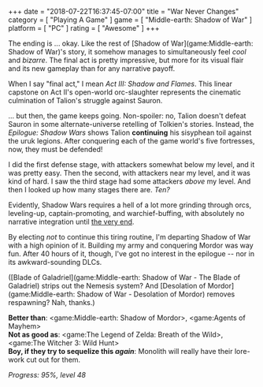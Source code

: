+++
date = "2018-07-22T16:37:45-07:00"
title = "War Never Changes"
category = [ "Playing A Game" ]
game = [ "Middle-earth: Shadow of War" ]
platform = [ "PC" ]
rating = [ "Awesome" ]
+++

The ending is ... okay.  Like the rest of [Shadow of War](game:Middle-earth: Shadow of War)'s story, it somehow manages to simultaneously feel <i>cool</i> and <i>bizarre</i>.  The final act is pretty impressive, but more for its visual flair and its new gameplay than for any narrative payoff.

When I say "final act," I mean <i>Act III: Shadow and Flames</i>.  This linear capstone on Act II's open-world orc-slaughter represents the cinematic culmination of Talion's struggle against Sauron.

... but then, the game keeps going.  Non-spoiler: no, Talion doesn't defeat Sauron in some alternate-universe retelling of Tolkien's stories.  Instead, the <i>Epilogue: Shadow Wars</i> shows Talion <b>continuing</b> his sisyphean toil against the uruk legions.  After conquering each of the game world's five fortresses, now, they must be defended!

I did the first defense stage, with attackers somewhat below my level, and it was pretty easy.  Then the second, with attackers near my level, and it was kind of hard.  I saw the third stage had some attackers <i>above</i> my level.  And then I looked up how many stages there are.  <i>Ten?</i>

Evidently, Shadow Wars requires a hell of a lot more grinding through orcs, leveling-up, captain-promoting, and warchief-buffing, with absolutely no narrative integration until <a href="https://www.youtube.com/watch?v=nZrvUhstlMQ">the very end</a>.

By electing <i>not</i> to continue this tiring routine, I'm departing Shadow of War with a high opinion of it.  Building my army and conquering Mordor was way fun.  After 40 hours of it, though, I've got no interest in the epilogue -- nor in its awkward-sounding DLCs.

([Blade of Galadriel](game:Middle-earth: Shadow of War - The Blade of Galadriel) strips out the Nemesis system?  And [Desolation of Mordor](game:Middle-earth: Shadow of War - Desolation of Mordor) removes respawning?  Nah, thanks.)

<b>Better than</b>: <game:Middle-earth: Shadow of Mordor>, <game:Agents of Mayhem>  
<b>Not as good as</b>: <game:The Legend of Zelda: Breath of the Wild>, <game:The Witcher 3: Wild Hunt>  
<b>Boy, if they try to sequelize this <i>again</i></b>: Monolith will really have their lore-work cut out for them.

<i>Progress: 95%, level 48</i>
